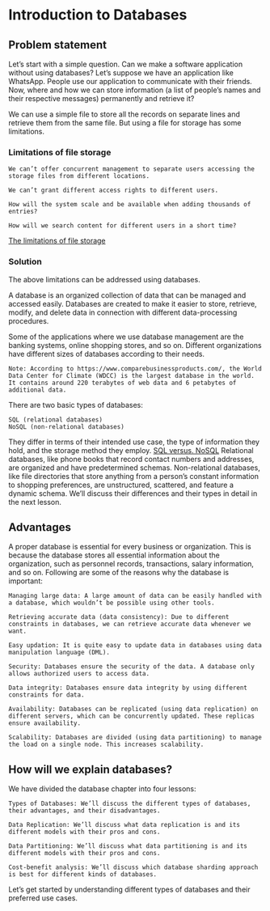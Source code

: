 # Introduction to Databases
## Problem statement
Let’s start with a simple question. Can we make a software application without using databases? Let’s suppose we have an application like WhatsApp. People use our application to communicate with their friends. Now, where and how we can store information (a list of people’s names and their respective messages) permanently and retrieve it?

We can use a simple file to store all the records on separate lines and retrieve them from the same file. But using a file for storage has some limitations.

### Limitations of file storage
```
We can’t offer concurrent management to separate users accessing the storage files from different locations.

We can’t grant different access rights to different users.

How will the system scale and be available when adding thousands of entries?

How will we search content for different users in a short time?
```
[The limitations of file storage](./file.jpg)
### Solution
The above limitations can be addressed using databases.

A database is an organized collection of data that can be managed and accessed easily. Databases are created to make it easier to store, retrieve, modify, and delete data in connection with different data-processing procedures.

Some of the applications where we use database management are the banking systems, online shopping stores, and so on. Different organizations have different sizes of databases according to their needs.

```
Note: According to https://www.comparebusinessproducts.com/, the World Data Center for Climate (WDCC) is the largest database in the world. It contains around 220 terabytes of web data and 6 petabytes of additional data.
```
There are two basic types of databases:
```
SQL (relational databases)
NoSQL (non-relational databases)
```
They differ in terms of their intended use case, the type of information they hold, and the storage method they employ.
[SQL versus. NoSQL](./db_type.jpg)
Relational databases, like phone books that record contact numbers and addresses, are organized and have predetermined schemas. Non-relational databases, like file directories that store anything from a person’s constant information to shopping preferences, are unstructured, scattered, and feature a dynamic schema. We’ll discuss their differences and their types in detail in the next lesson.

## Advantages
A proper database is essential for every business or organization. This is because the database stores all essential information about the organization, such as personnel records, transactions, salary information, and so on. Following are some of the reasons why the database is important:

```
Managing large data: A large amount of data can be easily handled with a database, which wouldn’t be possible using other tools.

Retrieving accurate data (data consistency): Due to different constraints in databases, we can retrieve accurate data whenever we want.

Easy updation: It is quite easy to update data in databases using data manipulation language (DML).

Security: Databases ensure the security of the data. A database only allows authorized users to access data.

Data integrity: Databases ensure data integrity by using different constraints for data.

Availability: Databases can be replicated (using data replication) on different servers, which can be concurrently updated. These replicas ensure availability.

Scalability: Databases are divided (using data partitioning) to manage the load on a single node. This increases scalability.
```

## How will we explain databases?

We have divided the database chapter into four lessons:
```
Types of Databases: We’ll discuss the different types of databases, their advantages, and their disadvantages.

Data Replication: We’ll discuss what data replication is and its different models with their pros and cons.

Data Partitioning: We’ll discuss what data partitioning is and its different models with their pros and cons.

Cost-benefit analysis: We’ll discuss which database sharding approach is best for different kinds of databases.
```
Let’s get started by understanding different types of databases and their preferred use cases.


